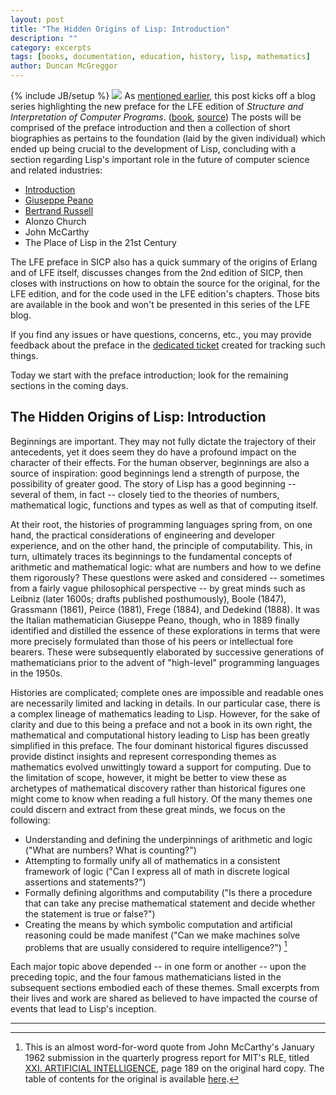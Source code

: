 ```yaml
---
layout: post
title: "The Hidden Origins of Lisp: Introduction"
description: ""
category: excerpts
tags: [books, documentation, education, history, lisp, mathematics]
author: Duncan McGreggor
---
```

{% include JB/setup %}
<a href="{{ site.base_url }}/assets/images/posts/sicp.jpg"><img class="right medium" src="{{ site.base_url }}/assets/images/posts/sicp.jpg" /></a>
As [mentioned earlier](http://blog.lfe.io/update/2015/03/22/1342-sicp-the-lfe-edition-update/),
this post kicks off a blog series highlighting the new preface for the LFE
edition of *Structure and Interpretation of Computer Programs*.
([book](http://lfe.gitbooks.io/sicp/content/index.html),
[source](https://github.com/lfe/sicp)) The posts will be comprised of the
preface introduction and then a collection of short biographies as pertains to
the foundation (laid by the given individual) which ended up being crucial to
the development of Lisp, concluding with a section regarding Lisp's important
role in the future of computer science and related industries:

 * [Introduction](/excerpts/2015/03/22/1445-the-hidden-origins-of-lisp-introduction/)
 * [Giuseppe Peano](/excerpts/2015/03/23/1008-the-hidden-origins-of-lisp-peano/)
 * [Bertrand Russell](/excerpts/2015/03/24/0111-the-hidden-origins-of-lisp-russell/)
 * Alonzo Church
 * John McCarthy
 * The Place of Lisp in the 21st Century

The LFE preface in SICP also has a quick summary of the origins of Erlang
and of LFE itself, discusses changes from the 2nd edition of SICP, then
closes with instructions on how to obtain the source for the original, for the
LFE edition, and for the code used in the LFE edition's chapters. Those bits
are available in the book and won't be presented in this series of the LFE
blog.

If you find any issues or have questions, concerns, etc., you may provide
feedback about the preface in the
[dedicated ticket](https://github.com/lfe/sicp/issues/6) created for tracking
such things.

Today we start with the preface introduction; look for the remaining sections
in the coming days.


## The Hidden Origins of Lisp: Introduction

Beginnings are important. They may not fully dictate the trajectory of their
antecedents, yet it does seem they do have a profound impact on the character
of their effects. For the human observer, beginnings are also a source of
inspiration: good beginnings lend a strength of purpose, the possibility of
greater good. The story of Lisp has a good beginning -- several of them, in
fact -- closely tied to the theories of numbers, mathematical logic, functions
and types as well as that of computing itself.

At their root, the histories of programming languages spring from, on one hand,
the practical considerations of engineering and developer experience, and on
the other hand, the principle of computability. This, in turn, ultimately
traces its beginnings to the fundamental concepts of arithmetic and
mathematical logic: what are numbers and how to we define them rigorously?
These questions were asked and considered -- sometimes from a fairly vague
philosophical perspective -- by great minds such as Leibniz (later 1600s;
drafts published posthumously), Boole (1847), Grassmann (1861), Peirce (1881),
Frege (1884), and Dedekind (1888). It was the Italian mathematician Giuseppe
Peano, though, who in 1889 finally identified and distilled the essence of
these explorations in terms that were more precisely formulated than those of
his peers or intellectual fore bearers. These were subsequently elaborated by
successive generations of mathematicians prior to the advent of "high-level"
programming languages in the 1950s.

Histories are complicated; complete ones are impossible and readable ones are
necessarily limited and lacking in details. In our particular case, there is a
complex lineage of mathematics leading to Lisp. However, for the sake of
clarity and due to this being a preface and not a book in its own right, the
mathematical and computational history leading to Lisp has been greatly
simplified in this preface. The four dominant historical figures discussed
provide distinct insights and represent corresponding themes as mathematics
evolved unwittingly toward a support for computing. Due to the limitation of
scope, however, it might be better to view these as archetypes of mathematical
discovery rather than historical figures one might come to know when reading a
full history. Of the many themes one could discern and extract from these great
minds, we focus on the following:

* Understanding and defining the underpinnings of arithmetic and logic ("What are
  numbers? What is counting?")
* Attempting to formally unify all of mathematics in a consistent framework of
  logic ("Can I express all of math in discrete logical assertions and
  statements?")
* Formally defining algorithms and computability ("Is there a procedure that can
  take any precise mathematical statement and decide whether the statement is
  true or false?")
* Creating the means by which symbolic computation and artificial reasoning could
  be made manifest ("Can we make machines solve problems that are usually
  considered to require intelligence?") [^1]

Each major topic above depended -- in one form or another -- upon the preceding
topic, and the four famous mathematicians listed in the subsequent sections
embodied each of these themes. Small excerpts from their lives and work are
shared as believed to have impacted the course of events that lead to Lisp's
inception.


----

[^1]: This is an almost word-for-word quote from John McCarthy's January 1962
      submission in the quarterly progress report for MIT's RLE, titled
      [XXI. ARTIFICIAL INTELLIGENCE](http://dspace.mit.edu/bitstream/handle/1721.1/53661/RLE_QPR_064_XXI.pdf),
      page 189 on the original hard copy. The table of contents for the
      original is available
      [here](http://dspace.mit.edu/bitstream/handle/1721.1/53645/RLE_QPR_064_TOC.pdf).
